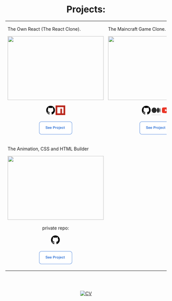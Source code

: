 <div id="header" align="center">
  <h1>Projects:</h1>

  <table>
    <tr>
      <td>
        <p>The Own React (The React Clone).</p>
        <img src="./.github/own_react_img.png" width="300px" height="200px" />
        <p align="center"><a href="https://github.com/addamsv/laniakea-core-ts/"><img src="./.github/github.png" width="30px" height="30px"></a><a href="https://www.npmjs.com/package/laniakea-core-ts" title="npmjs module"><img src="./.github/npm.png" width="30px" height="30px"></a>
          <br/>
          <br/>
          <a href="https://the-react-clone.netlify.app/">
            <img src="./.github/see_project.png" width="104px" height="41px" />
          </a>
        </p> 
      </td>
      <td>
        <p>The Maincraft Game Clone.</p>
        <img src="./.github/mncrft.png" width="300px" height="200px" />
        <p align="center"><a href="https://github.com/addamsv/The-Minecraft-Game-Clone"><img src="./.github/github.png" width="30px" height="30px"></a><a href="https://tatsmaki.medium.com/rs-school-minecraft-на-typescript-aa7f4db88bd5" title="Article on Medium"><img src="./.github/medium.png" width="30px" height="30px"></a><a href="https://youtu.be/vuykuEkxEtY" title="Presentation on Youtube"><img src="./.github/youtube.png" width="30px" height="30px">
          </a><br><br>
          <a href="https://rsclone-minecraft.netlify.app/">
            <img src="./.github/see_project.png" width="104px" height="41px" />
          </a>
        </p>
      </td>
    </tr>
    <tr>
      <td>
        <p>The Animation, CSS and HTML Builder</p>
        <img src="./.github/bldr_1.png" width="300px" height="200px" />
        <p align="center">private repo:</p>
        <p align="center">
          <a href="https://github.com/addamsv/The-Laniakea">
            <img src="./.github/github.png" width="30px" height="30px">
          </a>
          <br><br>
          <a href="https://the-laniakea.netlify.app/">
          <img src="./.github/see_project.png" width="104px" height="41px" />
        </a>
        </p>
      </td>
    </tr>
  </table>

  <!--<a href="https://github.com/addamsv/addamsv/tree/CV">
    <img src="./.github/check_out_cv_btn.png" alt="CV"/>
  </a>-->
  
  <br><br>
  
  <a href="https://github.com/addamsv/addamsv/blob/CV/.github/CV_9_Jan_24.pdf">
    <img src="./.github/cv_pdf_btn.png" alt="CV"/>
  </a>
  
  <br><br>
  
  <img src="https://komarev.com/ghpvc/?username=addamsv&style=flat-square&color=blue" alt="" />
  
</div>
